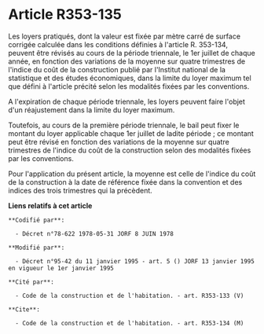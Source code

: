 # Article R353-135

Les loyers pratiqués, dont la valeur est fixée par mètre carré de surface corrigée calculée dans les conditions définies à
l'article R. 353-134, peuvent être révisés au cours de la période triennale, le 1er juillet de chaque année, en fonction des
variations de la moyenne sur quatre trimestres de l'indice du coût de la construction publié par l'Institut national de la
statistique et des études économiques, dans la limite du loyer maximum tel que défini à l'article précité selon les modalités
fixées par les conventions.

A l'expiration de chaque période triennale, les loyers peuvent faire l'objet d'un réajustement dans la limite du loyer
maximum.

Toutefois, au cours de la première période triennale, le bail peut fixer le montant du loyer applicable chaque 1er juillet de
ladite période ; ce montant peut être révisé en fonction des variations de la moyenne sur quatre trimestres de l'indice du
coût de la construction selon des modalités fixées par les conventions.

Pour l'application du présent article, la moyenne est celle de l'indice du coût de la construction à la date de référence
fixée dans la convention et des indices des trois trimestres qui la précèdent.

**Liens relatifs à cet article**

	**Codifié par**:

	  - Décret n°78-622 1978-05-31 JORF 8 JUIN 1978

	**Modifié par**:

	  - Décret n°95-42 du 11 janvier 1995 - art. 5 () JORF 13 janvier 1995 en vigueur le 1er janvier 1995

	**Cité par**:

	  - Code de la construction et de l'habitation. - art. R353-133 (V)

	**Cite**:

	  - Code de la construction et de l'habitation. - art. R353-134 (M)
